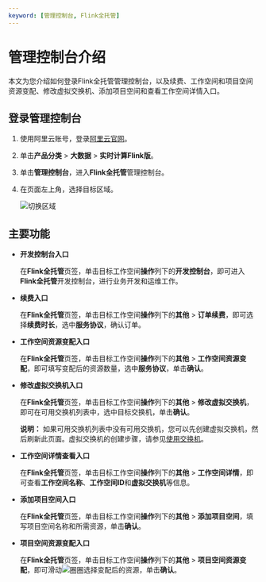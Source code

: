 ```yaml
---
keyword: [管理控制台, Flink全托管]
---
```


# 管理控制台介绍

本文为您介绍如何登录Flink全托管管理控制台，以及续费、工作空间和项目空间资源变配、修改虚拟交换机、添加项目空间和查看工作空间详情入口。

## 登录管理控制台

1.  使用阿里云账号，登录[阿里云官网](https://www.aliyun.com/)。

2.  单击**产品分类** \> **大数据** \> **实时计算Flink版**。

3.  单击**管理控制台**，进入**Flink全托管**管理控制台。

4.  在页面左上角，选择目标区域。

    ![切换区域](https://static-aliyun-doc.oss-accelerate.aliyuncs.com/assets/img/zh-CN/8048201161/p134248.png)


## 主要功能

-   **开发控制台入口**

    在**Flink全托管**页签，单击目标工作空间**操作**列下的**开发控制台**，即可进入**Flink全托管**开发控制台，进行业务开发和运维工作。

-   **续费入口**

    在**Flink全托管**页签，单击目标工作空间**操作**列下的**其他** \> **订单续费**，即可选择**续费时长**，选中**服务协议**，确认订单。

-   **工作空间资源变配入口**

    在**Flink全托管**页签，单击目标工作空间**操作**列下的**其他** \> **工作空间资源变配**，即可填写变配后的资源数量，选中**服务协议**，单击**确认**。

-   **修改虚拟交换机入口**

    在**Flink全托管**页签，单击目标工作空间**操作**列下的**其他** \> **修改虚拟交换机**，即可在可用交换机列表中，选中目标交换机，单击**确认**。

    **说明：** 如果可用交换机列表中没有可用交换机，您可以先创建虚拟交换机，然后刷新此页面。虚拟交换机的创建步骤，请参见[使用交换机](/cn.zh-CN/专有网络和交换机/使用交换机.md)。

-   **工作空间详情查看入口**

    在**Flink全托管**页签，单击目标工作空间**操作**列下的**其他** \> **工作空间详情**，即可查看**工作空间名称**、**工作空间ID**和**虚拟交换机**等信息。

-   **添加项目空间入口**

    在**Flink全托管**页签，单击目标工作空间**操作**列下的**其他** \> **添加项目空间**，填写项目空间名称和所需资源，单击**确认**。

-   **项目空间资源变配入口**

    在**Flink全托管**页签，单击目标工作空间**操作**列下的**其他** \> **项目空间资源变配**，即可滑动![圈圈](https://static-aliyun-doc.oss-accelerate.aliyuncs.com/assets/img/zh-CN/9129921161/p134345.png)选择变配后的资源，单击**确认**。


